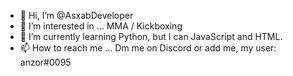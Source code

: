 - 👋 Hi, I’m @AsxabDeveloper
- 👀 I’m interested in ... MMA / Kickboxing
- 🌱 I’m currently learning Python, but I can JavaScript and HTML.
- 📫 How to reach me ... Dm me on Discord or add me, my user: anzor#0095
